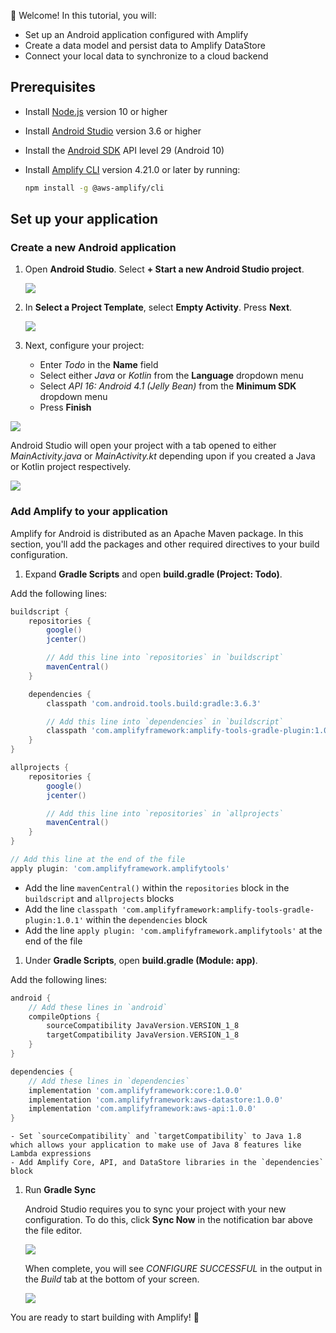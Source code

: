 
👋 Welcome! In this tutorial, you will:

- Set up an Android application configured with Amplify
- Create a data model and persist data to Amplify DataStore
- Connect your local data to synchronize to a cloud backend

## Prerequisites

- Install [Node.js](https://nodejs.org/en/) version 10 or higher
- Install [Android Studio](https://developer.android.com/studio/index.html#downloads) version 3.6 or higher
- Install the [Android SDK](https://developer.android.com/studio/releases/platforms) API level 29 (Android 10)
- Install [Amplify CLI](~/cli/cli.md) version 4.21.0 or later by running:

    ```bash
    npm install -g @aws-amplify/cli
    ```

## Set up your application

### Create a new Android application

1. Open **Android Studio**. Select **+ Start a new Android Studio project**.

    ![](~/images/lib/getting-started/android/set-up-android-studio-welcome.png)

1. In **Select a Project Template**, select **Empty Activity**. Press **Next**.

    ![](~/images/lib/getting-started/android/set-up-android-studio-select-project-template.png)

1. Next, configure your project:

    - Enter *Todo* in the **Name** field
    - Select either *Java* or *Kotlin* from the **Language** dropdown menu
    - Select *API 16: Android 4.1 (Jelly Bean)* from the **Minimum SDK** dropdown menu
    - Press **Finish**

  ![](~/images/lib/getting-started/android/set-up-android-studio-configure-your-project.png)

Android Studio will open your project with a tab opened to either *MainActivity.java* or *MainActivity.kt* depending upon if you created a Java or Kotlin project respectively.

![](~/images/lib/getting-started/android/set-up-android-studio-successful-setup.png)

### Add Amplify to your application

Amplify for Android is distributed as an Apache Maven package. In this section, you'll add the packages and other required directives to your build configuration.

1. Expand **Gradle Scripts** and open **build.gradle (Project: Todo)**.

  Add the following lines:

  ```groovy
  buildscript {
      repositories {
          google()
          jcenter()

          // Add this line into `repositories` in `buildscript`
          mavenCentral()
      }

      dependencies {
          classpath 'com.android.tools.build:gradle:3.6.3'

          // Add this line into `dependencies` in `buildscript`
          classpath 'com.amplifyframework:amplify-tools-gradle-plugin:1.0.1'
      }
  }

  allprojects {
      repositories {
          google()
          jcenter()

          // Add this line into `repositories` in `allprojects`
          mavenCentral()
      }
  }

  // Add this line at the end of the file
  apply plugin: 'com.amplifyframework.amplifytools'
  ```
    
  - Add the line `mavenCentral()` within the `repositories` block in the `buildscript` and `allprojects` blocks
  - Add the line `classpath 'com.amplifyframework:amplify-tools-gradle-plugin:1.0.1'` within the `dependencies` block
  - Add the line `apply plugin: 'com.amplifyframework.amplifytools'` at the end of the file 

1. Under **Gradle Scripts**, open **build.gradle (Module: app)**.

  Add the following lines:

  ```groovy
  android {
      // Add these lines in `android`
      compileOptions {
          sourceCompatibility JavaVersion.VERSION_1_8
          targetCompatibility JavaVersion.VERSION_1_8
      }
  }

  dependencies {
      // Add these lines in `dependencies`
      implementation 'com.amplifyframework:core:1.0.0'
      implementation 'com.amplifyframework:aws-datastore:1.0.0'
      implementation 'com.amplifyframework:aws-api:1.0.0'
  }
  ```

    - Set `sourceCompatibility` and `targetCompatibility` to Java 1.8 which allows your application to make use of Java 8 features like Lambda expressions
    - Add Amplify Core, API, and DataStore libraries in the `dependencies` block

1. Run **Gradle Sync**

    Android Studio requires you to sync your project with your new configuration. To do this, click **Sync Now** in the notification bar above the file editor.

    ![](~/images/lib/getting-started/android/set-up-android-studio-sync-gradle.png)

    When complete, you will see *CONFIGURE SUCCESSFUL* in the output in the *Build* tab at the bottom of your screen.
    
    ![](~/images/lib/getting-started/android/set-up-android-studio-configure-successful.png)
    
You are ready to start building with Amplify! 🎉
